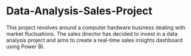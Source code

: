 # Data-Analysis-Sales-Project
This project revolves around a computer hardware business dealing with market fluctuations. The sales director has decided to invest in a data analysis project and aims to create a real-time sales insights dashboard using Power BI.
